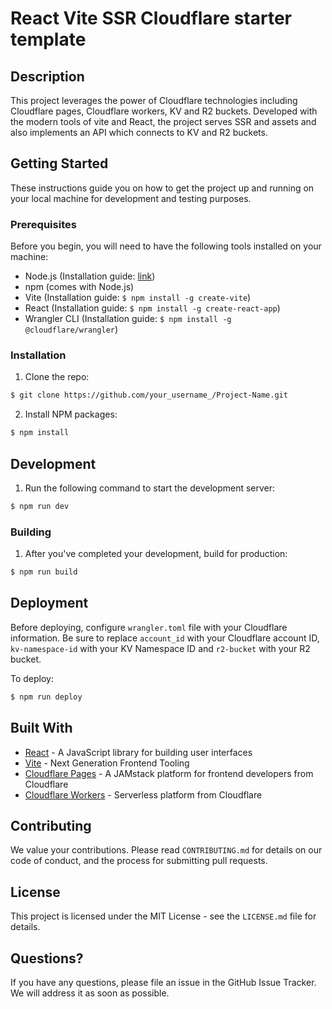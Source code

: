 # React Vite SSR Cloudflare starter template

## Description

This project leverages the power of Cloudflare technologies including Cloudflare pages, Cloudflare workers, KV and R2 buckets. Developed with the modern tools of vite and React, the project serves SSR and assets and also implements an API which connects to KV and R2 buckets.

## Getting Started

These instructions guide you on how to get the project up and running on your local machine for development and testing purposes.

### Prerequisites

Before you begin, you will need to have the following tools installed on your machine:

- Node.js (Installation guide: [link](https://nodejs.org/en/download/))
- npm (comes with Node.js)
- Vite (Installation guide: `$ npm install -g create-vite`)
- React (Installation guide: `$ npm install -g create-react-app`)
- Wrangler CLI (Installation guide: `$ npm install -g @cloudflare/wrangler`)

### Installation

1. Clone the repo:

```bash
$ git clone https://github.com/your_username_/Project-Name.git
```

2. Install NPM packages:

```bash
$ npm install
```

## Development

1. Run the following command to start the development server:

```bash
$ npm run dev
```

### Building

1. After you've completed your development, build for production:

```bash
$ npm run build
```

## Deployment

Before deploying, configure `wrangler.toml` file with your Cloudflare information. Be sure to replace `account_id` with your Cloudflare account ID, `kv-namespace-id` with your KV Namespace ID and `r2-bucket` with your R2 bucket.

To deploy:

```bash
$ npm run deploy
```

## Built With

- [React](https://reactjs.org/) - A JavaScript library for building user interfaces
- [Vite](https://vitejs.dev/) - Next Generation Frontend Tooling
- [Cloudflare Pages](https://pages.cloudflare.com/) - A JAMstack platform for frontend developers from Cloudflare
- [Cloudflare Workers](https://workers.cloudflare.com/) - Serverless platform from Cloudflare

## Contributing

We value your contributions. Please read `CONTRIBUTING.md` for details on our code of conduct, and the process for submitting pull requests.

## License

This project is licensed under the MIT License - see the `LICENSE.md` file for details.

## Questions?

If you have any questions, please file an issue in the GitHub Issue Tracker. We will address it as soon as possible.
